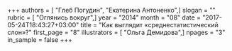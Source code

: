 +++
authors = [ "Глеб Погудин", "Екатерина Антоненко",]
slogan = ""
rubric = [ "Оглянись вокруг",]
year = "2014"
month = "08"
date = "2017-05-24T18:43:27+03:00"
title = "Как выглядит «среднестатистический слон»?"
first_page = "8"
illustrators = [ "Ольга Демидова",]
npages = "3"
in_sample = false
+++
